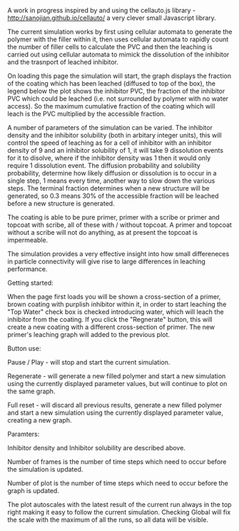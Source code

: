 A work in progress inspired by and using the cellauto.js library - http://sanojian.github.io/cellauto/ a very clever small Javascript library.

The current simulation works by first using cellular automata to generate the polymer with the filler within it, then uses cellular automata to rapidly count the number of filler cells to calculate the PVC and then the leaching is carried out using cellular automata to mimick the dissolution of the inhibitor and the trasnport of leached inhibitor.

On loading this page the simulation will start, the graph displays the fraction of the coating which has been leached (diffused to top of the box), the legend below the plot shows the inhibitor PVC, the fraction of the inhibitor PVC which could be leached (i.e. not surrounded by polymer with no water access).  So the maximum cumulative fraction of the coating which will leach is the PVC multiplied by the accessible fraction.

A number of parameters of the simulation can be varied.  The inhibitor density and the inhibitor solubility (both in arbitary integer units), this will control the speed of leaching as for a cell of inhibitor with an inhibitor density of 9 and an inhibitor solubility of 1, it will take 9 dissolution events for it to disolve, where if the inhibitor density was 1 then it would only require 1 dissolution event.  The diffusion probability and solubility probability, determine how likely diffusion or dissolution is to occur in a single step, 1 means every time, another way to slow down the various steps.  The terminal fraction determines when a new structure will be generated, so 0.3 means 30% of the accessible fraction will be leached before a new structure is generated.

The coating is able to be pure primer, primer with a scribe or primer and topcoat with scribe, all of these with / without topcoat.  A primer and topcoat without a scribe will not do anything, as at present the topcoat is impermeable.

The simulation provides a very effective insight into how small differeneces in particle connectivity will give rise to large differences in leaching performance.

Getting started:

When the page first loads you will be shown a cross-section of a primer, brown coating with purplish inhibitor within it, in order to start leaching the "Top Water" check box is checked introducing water, which will leach the inhibitor from the coating.  If you click the "Regnerate" button, this will create a new coating with a different cross-section of primer.  The new primer's leaching graph will added to the previous plot.

Button use:

Pause / Play - will stop and start the current simulation.

Regenerate - will generate a new filled polymer and start a new simulation using the currently displayed parameter values, but will continue to plot on the same graph.

Full reset - will discard all previous results, generate a new filled polymer and start a new simulation using the currently displayed parameter value, creating a new graph.

Paramters:

Inhibitor density and Inhibitor solubility are described above.

Number of frames is the number of time steps which need to occur before the simulation is updated.

Number of plot is the number of time steps which need to occur before the graph is updated.

The plot autoscales with the latest result of the current run always in the top right making it easy to follow the current simulation.  Checking Global will fix the scale with the maximum of all the runs, so all data will be visible.


